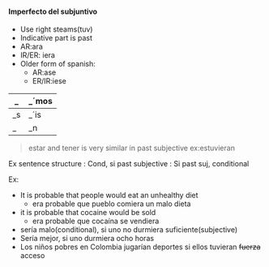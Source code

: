  #### Imperfecto del subjuntivo
 - Use right steams(tuv)
 - Indicative part is past
 - AR:ara
 - IR/ER: iera
 - Older form of spanish:
	 - AR:ase
	 - ER/IR:iese
 
| _  | _´mos |
|----|-------|
| _s | _´is  |
| _  | _n    |

> estar and tener is very similar in past subjective ex:estuvieran


Ex sentence structure
: Cond, si past subjective
: Si past suj, conditional

Ex:
 - It is probable that people would eat an unhealthy diet
	 - era probable que pueblo comiera un malo dieta 
 - it is probable that cocaine would be sold
	 - era probable que cocaína se vendiera
 - sería malo(conditional), si uno no durmiera suficiente(subjective)
 - Sería mejor, si uno durmiera ocho horas
 - Los niños pobres en Colombia jugarían deportes si ellos tuvieran ~~fuerza~~ acceso


<!--stackedit_data:
eyJoaXN0b3J5IjpbNDIyOTA1MDAsLTE2NDg4Nzk3NTgsMTU5Mj
g1NTcyMCwtMTk5NTMzMDgyOV19
-->